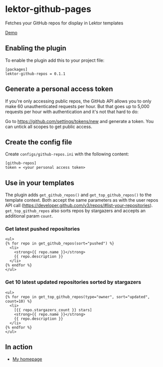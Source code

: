 # lektor-github-pages

Fetches your GitHub repos for display in Lektor templates

[Demo](https://marksteve.com/lektor-github-repos)

## Enabling the plugin

To enable the plugin add this to your project file:

```
[packages]
lektor-github-repos = 0.1.1
```

## Generate a personal access token

If you're only accessing public repos, the GitHub API allows you
to only make 60 unauthenticated requests per hour. But that goes up
to 5,000 requests per hour with authentication and it's not that hard to do:

Go to https://github.com/settings/tokens/new and generate a token. You
can untick all scopes to get public access.

## Create the config file

Create `configs/github-repos.ini` with the following content:

```
[github-repos]
token = <your personal access token>
```

## Use in your templates

The plugin adds `get_github_repos()` and `get_top_github_repos()` to the template
context. Both accept the same parameters as with the user repos API call
(https://developer.github.com/v3/repos/#list-your-repositories).
`get_top_github_repos` also sorts repos by stargazers and accepts an additional
param `count`.

### Get latest pushed repositories

```
<ul>
{% for repo in get_github_repos(sort="pushed") %}
  <li>
    <strong>{{ repo.name }}</strong>
    {{ repo.description }}
  </li>
{% endfor %}
</ul>
```

### Get 10 latest updated repositories sorted by stargazers

```
<ul>
{% for repo in get_top_github_repos(type="owner", sort="updated", count=10) %}
  <li>
    [{{ repo.stargazers_count }} stars]
    <strong>{{ repo.name }}</strong>
    {{ repo.description }}
  </li>
{% endfor %}
</ul>
```

## In action

* [My homepage](https://marksteve.com)

